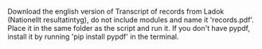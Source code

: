 Download the english version of Transcript of records from Ladok
(Nationellt resultatintyg), do not include modules and name
it 'records.pdf'. Place it in the same folder as the script and run it.
If you don't have pypdf, install it by running 'pip install pypdf' in the 
terminal.
